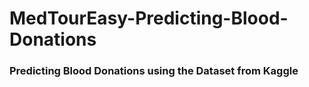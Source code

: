 # MedTourEasy-Predicting-Blood-Donations
### Predicting Blood Donations using the Dataset from Kaggle
